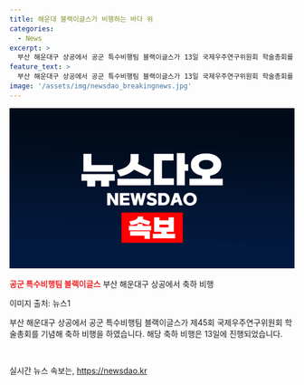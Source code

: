 ```yaml
---
title: 해운대 블랙이글스가 비행하는 바다 위
categories:
  - News
excerpt: >
  부산 해운대구 상공에서 공군 특수비행팀 블랙이글스가 13일 국제우주연구위원회 학술총회를 기념해 축하 비행을 했습니다.
feature_text: >
  부산 해운대구 상공에서 공군 특수비행팀 블랙이글스가 13일 국제우주연구위원회 학술총회를 기념해 축하 비행을 했습니다.
image: '/assets/img/newsdao_breakingnews.jpg'
---
```


<p><img src="/assets/img/newsdao_breakingnews.jpg" alt="ranknews 속보" /></p>

<p><b><span style="color: #ee2323;">공군 특수비행팀 블랙이글스</span></b>
부산 해운대구 상공에서 축하 비행</p>

<p>이미지 출처: 뉴스1</p>

<p>부산 해운대구 상공에서 공군 특수비행팀 블랙이글스가 제45회 국제우주연구위원회 학술총회를 기념해 축하 비행을 하였습니다. 해당 축하 비행은 13일에 진행되었습니다.</p>

<p data-ke-size="size16">&nbsp;</p>
실시간 뉴스 속보는, <a href="https://newsdao.kr" rel="dofollow">https://newsdao.kr</a>


